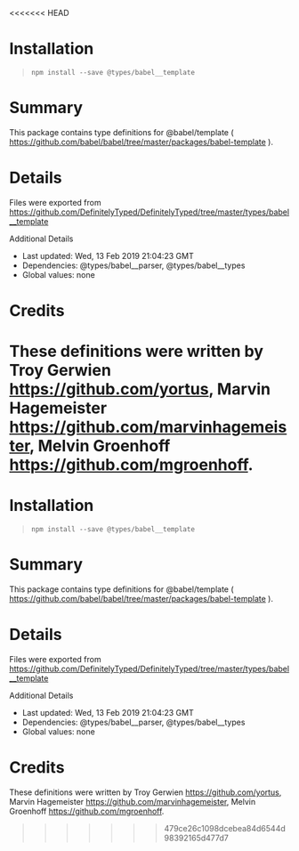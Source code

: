 <<<<<<< HEAD
# Installation
> `npm install --save @types/babel__template`

# Summary
This package contains type definitions for @babel/template ( https://github.com/babel/babel/tree/master/packages/babel-template ).

# Details
Files were exported from https://github.com/DefinitelyTyped/DefinitelyTyped/tree/master/types/babel__template

Additional Details
 * Last updated: Wed, 13 Feb 2019 21:04:23 GMT
 * Dependencies: @types/babel__parser, @types/babel__types
 * Global values: none

# Credits
These definitions were written by Troy Gerwien <https://github.com/yortus>, Marvin Hagemeister <https://github.com/marvinhagemeister>, Melvin Groenhoff <https://github.com/mgroenhoff>.
=======
# Installation
> `npm install --save @types/babel__template`

# Summary
This package contains type definitions for @babel/template ( https://github.com/babel/babel/tree/master/packages/babel-template ).

# Details
Files were exported from https://github.com/DefinitelyTyped/DefinitelyTyped/tree/master/types/babel__template

Additional Details
 * Last updated: Wed, 13 Feb 2019 21:04:23 GMT
 * Dependencies: @types/babel__parser, @types/babel__types
 * Global values: none

# Credits
These definitions were written by Troy Gerwien <https://github.com/yortus>, Marvin Hagemeister <https://github.com/marvinhagemeister>, Melvin Groenhoff <https://github.com/mgroenhoff>.
>>>>>>> 479ce26c1098dcebea84d6544d98392165d477d7
